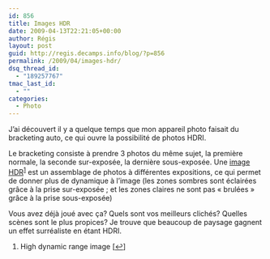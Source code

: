 ```yaml
---
id: 856
title: Images HDR
date: 2009-04-13T22:21:05+00:00
author: Régis
layout: post
guid: http://regis.decamps.info/blog/?p=856
permalink: /2009/04/images-hdr/
dsq_thread_id:
  - "189257767"
tmac_last_id:
  - ""
categories:
  - Photo
---
```

J&rsquo;ai découvert il y a quelque temps que mon appareil photo faisait du bracketing auto, ce qui ouvre la possibilité de photos HDRI.

Le bracketing consiste à prendre 3 photos du même sujet, la première normale, la seconde sur-exposée, la dernière sous-exposée. Une [image HDR](http://fr.wikipedia.org/wiki/High_dynamic_range_imaging "Imagerie à grande gamme dynamique (wikipedia)")<sup><a href="#footnote_0_856" id="identifier_0_856" class="footnote-link footnote-identifier-link" title="High dynamic range image">1</a></sup> est un assemblage de photos à différentes expositions, ce qui permet de donner plus de dynamique à l&rsquo;image (les zones sombres sont éclairées grâce à la prise sur-exposée ; et les zones claires ne sont pas « brulées » grâce à la prise sous-exposée)

Vous avez déjà joué avec ça? Quels sont vos meilleurs clichés? Quelles scènes sont le plus propices? Je trouve que beaucoup de paysage gagnent un effet surréaliste en étant HDRI.

<ol class="footnotes">
  <li id="footnote_0_856" class="footnote">
    High dynamic range image [<a href="#identifier_0_856" class="footnote-link footnote-back-link">&#8617;</a>]
  </li>
</ol>